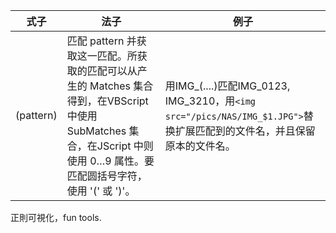 | 式子 | 法子 | 例子 |
| -- | -- | -- |
| (pattern) | 匹配 pattern 并获取这一匹配。所获取的匹配可以从产生的 Matches 集合得到，在VBScript 中使用 SubMatches 集合，在JScript 中则使用 $0…$9 属性。要匹配圆括号字符，使用 '\(' 或 '\)'。 | 用IMG\_\(....\)匹配IMG\_0123, IMG\_3210，用`<img src="/pics/NAS/IMG_$1.JPG">`替换扩展匹配到的文件名，并且保留原本的文件名。 |

正則可視化，fun tools.